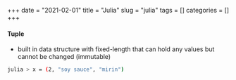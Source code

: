+++ 
date = "2021-02-01"
title = "Julia"
slug = "julia"
tags = []
categories = []
+++

#### Tuple
- built in data structure with fixed-length that can hold any values but cannot be changed (immutable)

```sh
julia > x = (2, "soy sauce", "mirin")
```


